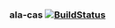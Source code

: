 ### ala-cas   [![BuildStatus](https://travis-ci.org/AtlasOfLivingAustralia/ala-cas.svg?branch=mbohun-test_travis-ci_branch)](https://travis-ci.org/AtlasOfLivingAustralia/ala-cas/tree/mbohun-test_travis-ci_branch)
